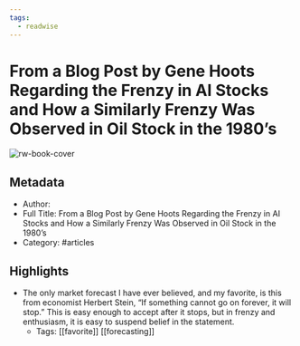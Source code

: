 ```yaml
---
tags:
  - readwise
---
```


# From a Blog Post by Gene Hoots Regarding the Frenzy in AI Stocks and How a Similarly Frenzy Was Observed in Oil Stock in the 1980’s

![rw-book-cover](https://readwise-assets.s3.amazonaws.com/static/images/default-book-icon-6.71d9a01814f7.png)

## Metadata
- Author: 
- Full Title: From a Blog Post by Gene Hoots Regarding the Frenzy in AI Stocks and How a Similarly Frenzy Was Observed in Oil Stock in the 1980’s
- Category: #articles

## Highlights
- The only market forecast I have ever believed, and my favorite, is this from economist Herbert Stein, “If something cannot go on forever, it will stop.” This is easy enough to accept after it stops, but in frenzy and enthusiasm, it is easy to suspend belief in the statement.
    - Tags: [[favorite]] [[forecasting]]

